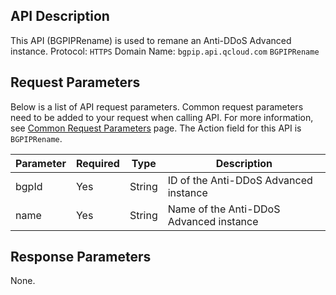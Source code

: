 ﻿[//]: # (chinagitpath:XXXXX)

## API Description
This API (BGPIPRename) is used to remane an Anti-DDoS Advanced instance.
Protocol: `HTTPS`
Domain Name: `bgpip.api.qcloud.com`
`BGPIPRename`

## Request Parameters
Below is a list of API request parameters. Common request parameters need to be added to your request when calling API. For more information, see [Common Request Parameters](https://cloud.tencent.com/document/product/1014/31224) page. The Action field for this API is `BGPIPRename`.

| Parameter | Required | Type | Description |
|---------|---------|---------|---------|
| bgpId | Yes | String | ID of the Anti-DDoS Advanced instance|
| name | Yes | String | Name of the Anti-DDoS Advanced instance|

## Response Parameters
None.

